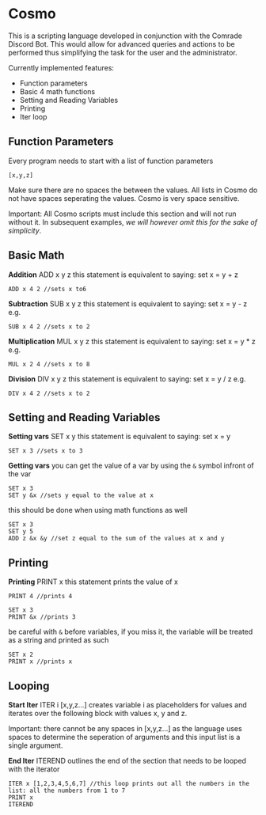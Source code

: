 # Cosmo

This is a scripting language developed in conjunction with the Comrade Discord Bot. This would allow for advanced queries and actions to be performed thus simplifying the task for the user and the administrator.

Currently implemented features:
 - Function parameters
 - Basic 4 math functions
 - Setting and Reading Variables
 - Printing
 - Iter loop

## Function Parameters
Every program needs to start with a list of function parameters
```
[x,y,z]
```
Make sure there are no spaces the between the values. All lists in Cosmo do not have spaces seperating the values. Cosmo is very space sensitive.

Important: All Cosmo scripts must include this section and will not run without it. In subsequent examples, _we will however omit this for the sake of simplicity_.

## Basic Math

**Addition**
ADD x y z
this statement is equivalent to saying: set x = y + z
```
ADD x 4 2 //sets x to6
```

**Subtraction**
SUB x y z
this statement is equivalent to saying: set x = y - z
e.g.
```
SUB x 4 2 //sets x to 2
```

**Multiplication**
MUL x y z
this statement is equivalent to saying: set x = y * z
e.g. 
```
MUL x 2 4 //sets x to 8
```

**Division**
DIV x y z
this statement is equivalent to saying: set x = y / z
e.g.  
```
DIV x 4 2 //sets x to 2
```

## Setting and Reading Variables

**Setting vars**
SET x y
this statement is equivalent to saying: set x = y
```
SET x 3 //sets x to 3
```

**Getting vars**
you can get the value of a var by using the `&` symbol infront of the var
```
SET x 3 
SET y &x //sets y equal to the value at x
```

this should be done when using math functions as well
```
SET x 3
SET y 5
ADD z &x &y //set z equal to the sum of the values at x and y
```

## Printing
**Printing**
PRINT x
this statement prints the value of x
```
PRINT 4 //prints 4
```
```
SET x 3
PRINT &x //prints 3
```

be careful with `&` before variables, if you miss it, the variable will be treated as a string and printed as such
```
SET x 2
PRINT x //prints x
```

## Looping
**Start Iter**
ITER i [x,y,z...]
creates variable i as placeholders for values and iterates over the following block with values x, y and z. 

Important: there cannot be any spaces in [x,y,z...] as the language uses spaces to determine the seperation of arguments and this input list is a single argument.

**End Iter**
ITEREND
outlines the end of the section that needs to be looped with the iterator

```
ITER x [1,2,3,4,5,6,7] //this loop prints out all the numbers in the list: all the numbers from 1 to 7
PRINT x 
ITEREND
```

